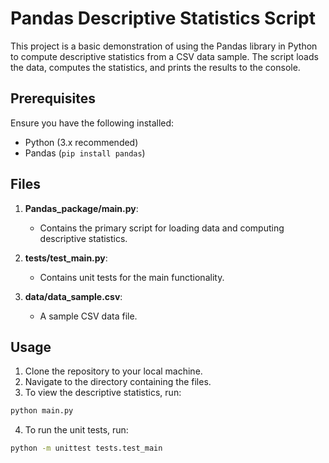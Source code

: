 # Pandas Descriptive Statistics Script

This project is a basic demonstration of using the Pandas library in Python to compute descriptive statistics from a CSV data sample. The script loads the data, computes the statistics, and prints the results to the console.

## Prerequisites

Ensure you have the following installed:
- Python (3.x recommended)
- Pandas (`pip install pandas`)

## Files

1. **Pandas_package/main.py**:
   - Contains the primary script for loading data and computing descriptive statistics.
   
2. **tests/test_main.py**:
   - Contains unit tests for the main functionality.
   
3. **data/data_sample.csv**:
   - A sample CSV data file.

## Usage

1. Clone the repository to your local machine.
2. Navigate to the directory containing the files.
3. To view the descriptive statistics, run:
```bash
python main.py
```
4. To run the unit tests, run:
```bash
python -m unittest tests.test_main
```